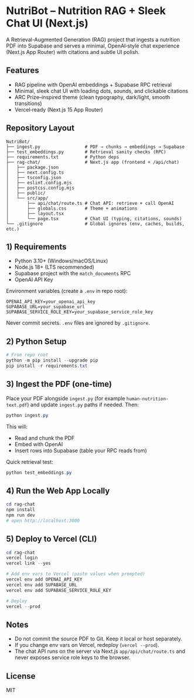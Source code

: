 # NutriBot – Nutrition RAG + Sleek Chat UI (Next.js)

A Retrieval-Augmented Generation (RAG) project that ingests a nutrition PDF into Supabase and serves a minimal, OpenAI‑style chat experience (Next.js App Router) with citations and subtle UI polish.

## Features
- RAG pipeline with OpenAI embeddings + Supabase RPC retrieval
- Minimal, sleek chat UI with loading dots, sounds, and clickable citations
- ARC Prize–inspired theme (clean typography, dark/light, smooth transitions)
- Vercel‑ready (Next.js 15 App Router)

## Repository Layout
```
NutriBot/
├── ingest.py                 # PDF → chunks → embeddings → Supabase
├── test_embeddings.py        # Retrieval sanity checks (RPC)
├── requirements.txt          # Python deps
├── rag-chat/                 # Next.js app (frontend + /api/chat)
│   ├── package.json
│   ├── next.config.ts
│   ├── tsconfig.json
│   ├── eslint.config.mjs
│   ├── postcss.config.mjs
│   ├── public/
│   └── src/app/
│       ├── api/chat/route.ts # Chat API: retrieve + call OpenAI
│       ├── globals.css       # Theme + animations
│       ├── layout.tsx
│       └── page.tsx          # Chat UI (typing, citations, sounds)
└── .gitignore                # Global ignores (env, caches, builds, etc.)
```

## 1) Requirements
- Python 3.10+ (Windows/macOS/Linux)
- Node.js 18+ (LTS recommended)
- Supabase project with the `match_documents` RPC
- OpenAI API Key

Environment variables (create a `.env` in repo root):
```
OPENAI_API_KEY=your_openai_api_key
SUPABASE_URL=your_supabase_url
SUPABASE_SERVICE_ROLE_KEY=your_supabase_service_role_key
```
Never commit secrets. `.env` files are ignored by `.gitignore`.

## 2) Python Setup
```powershell
# From repo root
python -m pip install --upgrade pip
pip install -r requirements.txt
```

## 3) Ingest the PDF (one‑time)
Place your PDF alongside `ingest.py` (for example `human-nutrition-text.pdf`) and update `ingest.py` paths if needed. Then:
```powershell
python ingest.py
```
This will:
- Read and chunk the PDF
- Embed with OpenAI
- Insert rows into Supabase (table your RPC reads from)

Quick retrieval test:
```powershell
python test_embeddings.py
```

## 4) Run the Web App Locally
```powershell
cd rag-chat
npm install
npm run dev
# open http://localhost:3000
```

## 5) Deploy to Vercel (CLI)
```powershell
cd rag-chat
vercel login
vercel link --yes

# Add env vars to Vercel (paste values when prompted)
vercel env add OPENAI_API_KEY
vercel env add SUPABASE_URL
vercel env add SUPABASE_SERVICE_ROLE_KEY

# Deploy
vercel --prod
```

## Notes
- Do not commit the source PDF to Git. Keep it local or host separately.
- If you change env vars on Vercel, redeploy (`vercel --prod`).
- The chat API runs on the server via Next.js `app/api/chat/route.ts` and never exposes service role keys to the browser.

## License
MIT
